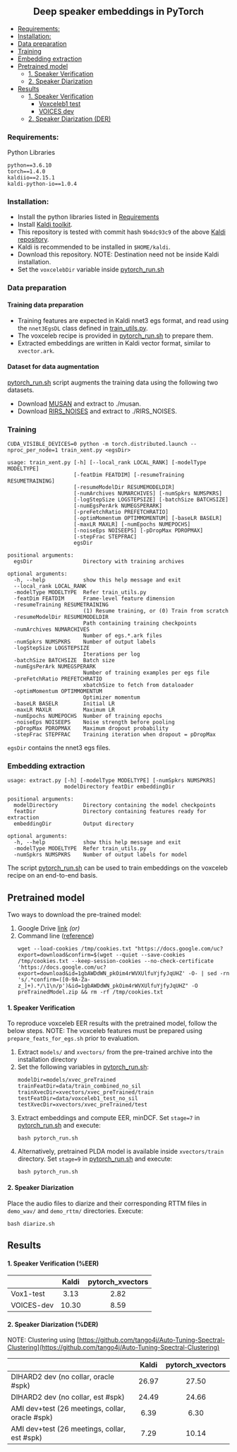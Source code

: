 ## <div align="center">Deep speaker embeddings in PyTorch</div>

* [Requirements:](#requirements)
* [Installation:](#installation)
* [Data preparation](#data-preparation)
* [Training](#training)
* [Embedding extraction](#embedding-extraction)
* [Pretrained model](#pretrained-model)
  * [1. Speaker Verification](#1-speaker-verification)
  * [2. Speaker Diarization](#2-speaker-diarization)
* [Results](#results)
  * [1. Speaker Verification](#1-speaker-verification-1)
    * [Voxceleb1 test](#voxceleb1-test)
    * [VOICES dev](#voices-dev)
  * [2. Speaker Diarization (DER)](#2-speaker-diarization-der)

### Requirements:
Python Libraries
```
python==3.6.10
torch==1.4.0
kaldiio==2.15.1
kaldi-python-io==1.0.4
```


### Installation:

* Install the python libraries listed in [Requirements](#requirements)
* Install [Kaldi toolkit](https://github.com/kaldi-asr/kaldi/blob/master/INSTALL).
* This repository is tested with commit hash `9b4dc93c9` of the above [Kaldi repository](https://github.com/kaldi-asr/kaldi/blob/master/INSTALL).
* Kaldi is recommended to be installed in `$HOME/kaldi`.
* Download this repository. NOTE: Destination need not be inside Kaldi installation.
* Set the `voxcelebDir` variable inside [pytorch_run.sh](pytorch_run.sh)

### Data preparation

#### Training data preparation

* Training features are expected in Kaldi nnet3 egs format, and read using the `nnet3EgsDL` class defined in [train_utils.py](train_utils.py). 
* The voxceleb recipe is provided in [pytorch_run.sh](pytorch_run.sh) to prepare them. 
* Extracted embeddings are written in Kaldi vector format, similar to `xvector.ark`.

#### Dataset for data augmentation

[pytorch_run.sh](pytorch_run.sh) script augments the training data using the following two datasets.
* Download [MUSAN](https://openslr.org/17/) and extract to ./musan.
* Download [RIRS_NOISES](https://openslr.org/28/) and extract to ./RIRS_NOISES.


### Training
```
CUDA_VISIBLE_DEVICES=0 python -m torch.distributed.launch --nproc_per_node=1 train_xent.py <egsDir>
```
```
usage: train_xent.py [-h] [--local_rank LOCAL_RANK] [-modelType MODELTYPE]
                     [-featDim FEATDIM] [-resumeTraining RESUMETRAINING]
                     [-resumeModelDir RESUMEMODELDIR]
                     [-numArchives NUMARCHIVES] [-numSpkrs NUMSPKRS]
                     [-logStepSize LOGSTEPSIZE] [-batchSize BATCHSIZE]
                     [-numEgsPerArk NUMEGSPERARK]
                     [-preFetchRatio PREFETCHRATIO]
                     [-optimMomentum OPTIMMOMENTUM] [-baseLR BASELR]
                     [-maxLR MAXLR] [-numEpochs NUMEPOCHS]
                     [-noiseEps NOISEEPS] [-pDropMax PDROPMAX]
                     [-stepFrac STEPFRAC]
                     egsDir

positional arguments:
  egsDir                Directory with training archives

optional arguments:
  -h, --help            show this help message and exit
  --local_rank LOCAL_RANK
  -modelType MODELTYPE  Refer train_utils.py
  -featDim FEATDIM      Frame-level feature dimension
  -resumeTraining RESUMETRAINING
                        (1) Resume training, or (0) Train from scratch
  -resumeModelDir RESUMEMODELDIR
                        Path containing training checkpoints
  -numArchives NUMARCHIVES
                        Number of egs.*.ark files
  -numSpkrs NUMSPKRS    Number of output labels
  -logStepSize LOGSTEPSIZE
                        Iterations per log
  -batchSize BATCHSIZE  Batch size
  -numEgsPerArk NUMEGSPERARK
                        Number of training examples per egs file
  -preFetchRatio PREFETCHRATIO
                        xbatchSize to fetch from dataloader
  -optimMomentum OPTIMMOMENTUM
                        Optimizer momentum
  -baseLR BASELR        Initial LR
  -maxLR MAXLR          Maximum LR
  -numEpochs NUMEPOCHS  Number of training epochs
  -noiseEps NOISEEPS    Noise strength before pooling
  -pDropMax PDROPMAX    Maximum dropout probability
  -stepFrac STEPFRAC    Training iteration when dropout = pDropMax

```
`egsDir` contains the nnet3 egs files.

### Embedding extraction
```
usage: extract.py [-h] [-modelType MODELTYPE] [-numSpkrs NUMSPKRS]
                  modelDirectory featDir embeddingDir

positional arguments:
  modelDirectory        Directory containing the model checkpoints
  featDir               Directory containing features ready for extraction
  embeddingDir          Output directory

optional arguments:
  -h, --help            show this help message and exit
  -modelType MODELTYPE  Refer train_utils.py
  -numSpkrs NUMSPKRS    Number of output labels for model
```
The script [pytorch_run.sh](pytorch_run.sh) can be used to train embeddings on the voxceleb recipe on an end-to-end basis.

## Pretrained model

Two ways to download the pre-trained model:
1. Google Drive [link](https://drive.google.com/file/d/1gbAWDdWN_pkOim4rWVXUlfuYjfyJqUHZ/view?usp=sharing) *(or)*
2. Command line ([reference](https://medium.com/@acpanjan/download-google-drive-files-using-wget-3c2c025a8b99))
    ```
    wget --load-cookies /tmp/cookies.txt "https://docs.google.com/uc?export=download&confirm=$(wget --quiet --save-cookies /tmp/cookies.txt --keep-session-cookies --no-check-certificate 'https://docs.google.com/uc?export=download&id=1gbAWDdWN_pkOim4rWVXUlfuYjfyJqUHZ' -O- | sed -rn 's/.*confirm=([0-9A-Za-z_]+).*/\1\n/p')&id=1gbAWDdWN_pkOim4rWVXUlfuYjfyJqUHZ" -O preTrainedModel.zip && rm -rf /tmp/cookies.txt
    ```

#### 1. Speaker Verification
To reproduce voxceleb EER results with the pretrained model, follow the below steps.
NOTE: The voxceleb features must be prepared using `prepare_feats_for_egs.sh` prior to evaluation.

1) Extract `models/` and `xvectors/` from the pre-trained archive into the installation directory
2) Set the following variables in [pytorch_run.sh](pytorch_run.sh):
    ```
    modelDir=models/xvec_preTrained
    trainFeatDir=data/train_combined_no_sil
    trainXvecDir=xvectors/xvec_preTrained/train
    testFeatDir=data/voxceleb1_test_no_sil
    testXvecDir=xvectors/xvec_preTrained/test
    ```
3) Extract embeddings and compute EER, minDCF. Set `stage=7` in [pytorch_run.sh](pytorch_run.sh) and execute:
   ```
   bash pytorch_run.sh
   ```
4) Alternatively, pretrained PLDA model is available inside `xvectors/train` directory. Set `stage=9` in [pytorch_run.sh](pytorch_run.sh) and execute:
   ```
   bash pytorch_run.sh
   ```
#### 2. Speaker Diarization
Place the audio files to diarize and their corresponding RTTM files in `demo_wav/` and `demo_rttm/` directories. Execute:
```
bash diarize.sh
```

## Results

#### 1. Speaker Verification (%EER)

|         | Kaldi           | pytorch_xvectors  |
|:-------------|:-------------:|:-----:|
| Vox1-test      | 3.13 | 2.82 |
| VOICES-dev      | 10.30 | 8.59 |


#### 2. Speaker Diarization (%DER)

NOTE: Clustering using [https://github.com/tango4j/Auto-Tuning-Spectral-Clustering](https://github.com/tango4j/Auto-Tuning-Spectral-Clustering)

|         | Kaldi           | pytorch_xvectors  |
|:-------------|:-------------:|:-----:|
| DIHARD2 dev (no collar, oracle #spk)      | 26.97 | 27.50 |
| DIHARD2 dev (no collar, est #spk)      | 24.49 | 24.66 |
| AMI dev+test (26 meetings, collar, oracle #spk) | 6.39 | 6.30 |
| AMI dev+test (26 meetings, collar, est #spk) | 7.29 | 10.14 |
